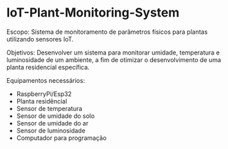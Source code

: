 # IoT-Plant-Monitoring-System

Escopo: Sistema de monitoramento  de parâmetros físicos para plantas utilizando sensores IoT.

Objetivos: Desenvolver um sistema para monitorar umidade, temperatura e luminosidade de um ambiente, a fim de otimizar o desenvolvimento de uma planta residencial específica.

Equipamentos necessários:
- RaspberryPi/Esp32
- Planta residêncial
- Sensor de temperatura
- Sensor de umidade do solo
- Sensor de umidade do ar
- Sensor de luminosidade
- Computador para programação
